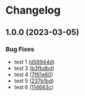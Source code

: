 # Changelog

## 1.0.0 (2023-03-05)


### Bug Fixes

* test 1 ([d58944d](https://github.com/builder555/testrelease/commit/d58944d6b4867475de131fde0989f17313cf1d42))
* test 3 ([b3fbdbd](https://github.com/builder555/testrelease/commit/b3fbdbd5b6b40dfd30ea332960366d84092453c5))
* test 4 ([7f61e60](https://github.com/builder555/testrelease/commit/7f61e6038a54adb8dc43682b85f977ead3a97579))
* test 5 ([237b1bd](https://github.com/builder555/testrelease/commit/237b1bd65e56df2f8f89507d91fa64ec6a6d7da0))
* test 6 ([114663c](https://github.com/builder555/testrelease/commit/114663cab21460cb6c1fc0bc2491c3dc4ba1762c))
